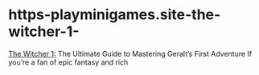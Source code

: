 # https-playminigames.site-the-witcher-1-
[The Witcher 1:](https://playminigames.site/the-witcher-1/) The Ultimate Guide to Mastering Geralt’s First Adventure If you’re a fan of epic fantasy and rich
